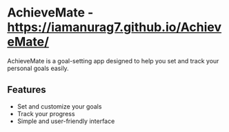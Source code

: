 # AchieveMate - https://iamanurag7.github.io/AchieveMate/

AchieveMate is a goal-setting app designed to help you set and track your personal goals easily.

## Features

- Set and customize your goals
- Track your progress
- Simple and user-friendly interface


